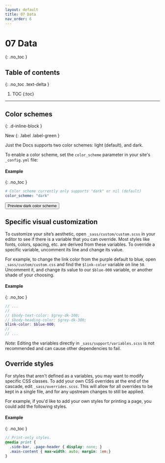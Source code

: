 ```yaml
---
layout: default
title: 07 Data
nav_order: 6
---
```


# 07 Data
{: .no_toc }

## Table of contents
{: .no_toc .text-delta }

1. TOC
{:toc}

---

## Color schemes
{: .d-inline-block }

New
{: .label .label-green }

Just the Docs supports two color schemes: light (default), and dark.

To enable a color scheme, set the `color_scheme` parameter in your site's `_config.yml` file:

#### Example
{: .no_toc }

```yaml
# Color scheme currently only supports "dark" or nil (default)
color_scheme: "dark"
```
<button class="btn js-toggle-dark-mode">Preview dark color scheme</button>

<script type="text/javascript" src="{{ "/assets/js/dark-mode-preview.js" | absolute_url }}"></script>

## Specific visual customization

To customize your site’s aesthetic, open `_sass/custom/custom.scss` in your editor to see if there is a variable that you can override. Most styles like fonts, colors, spacing, etc. are derived from these variables. To override a specific variable, uncomment its line and change its value.

For example, to change the link color from the purple default to blue, open `_sass/custom/custom.css` and find the `$link-color` variable on line `50`. Uncomment it, and change its value to our `$blue-000` variable, or another shade of your choosing.

#### Example
{: .no_toc }

```scss
// ...
//
// $body-text-color: $grey-dk-100;
// $body-heading-color: $grey-dk-300;
$link-color: $blue-000;
//
// ...
```

_Note:_ Editing the variables directly in `_sass/support/variables.scss` is not recommended and can cause other dependencies to fail.

## Override styles

For styles that aren't defined as a variables, you may want to modify specific CSS classes. To add your own CSS overrides at the end of the cascade, edit `_sass/overrides.scss`. This will allow for all overrides to be kept in a single file, and for any upstream changes to still be applied.

For example, if you'd like to add your own styles for printing a page, you could add the following styles.

#### Example
{: .no_toc }

```scss
// Print-only styles.
@media print {
  .side-bar, .page-header { display: none; }
  .main-content { max-width: auto; margin: 1em;}
}
```
